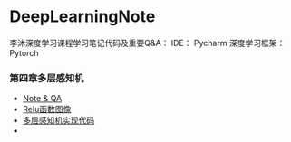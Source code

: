 # DeepLearningNote
 李沐深度学习课程学习笔记代码及重要Q&A： IDE： Pycharm  深度学习框架： Pytorch



### 第四章多层感知机
* [Note & QA ](Ch4.multilayer-perceptrons/Note&QA.md)
* [Relu函数图像](Ch4.multilayer-perceptrons/ReLu.py)
* [多层感知机实现代码](Ch4.multilayer-perceptrons/MPL.py)
* 